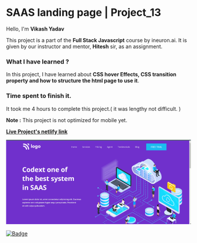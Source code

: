# **SAAS landing page | Project_13**

Hello, I'm **Vikash Yadav** 

This project is a part of the **Full Stack Javascript** course by ineuron.ai. It is given by our instructor and mentor, **Hitesh** sir,  as an assignment.


### **What I have learned ?**

In this project, I have learned about **CSS hover Effects, CSS transition property and how to structure the html page to use it**.

### **Time spent to finish it.**

It took me 4 hours to complete this project.( it was lengthy not difficult. )

**Note :** This project is not optimized for mobile yet.


**[Live Project's netlify link](https://saas-landing-page-project-13.netlify.app/ "Project link")**



[![Project ScreenShot](./css%20project_13%20done.png)](https://saas-landing-page-project-13.netlify.app/ "Project link")


[![Badge](https://img.shields.io/badge/Project__13-SAAS%20landing%20page-yellow)](https://saas-landing-page-project-13.netlify.app/ "Project link")